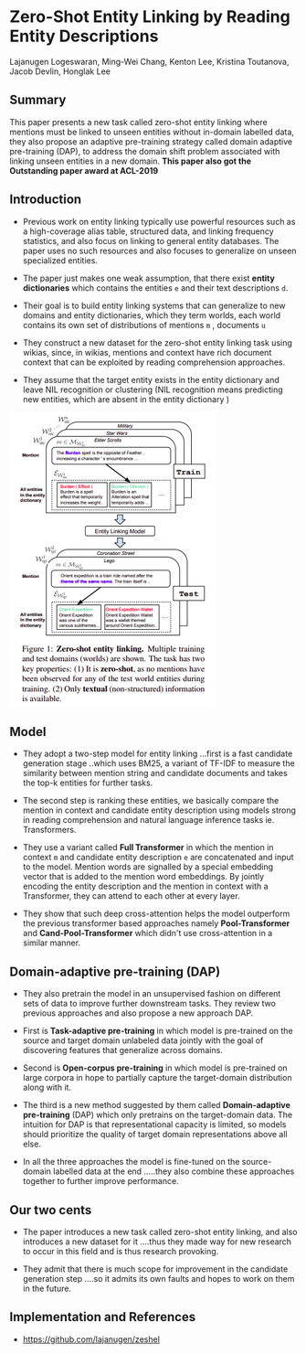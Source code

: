 # Zero-Shot Entity Linking by Reading Entity Descriptions
 
Lajanugen Logeswaran, Ming-Wei Chang, Kenton Lee, Kristina Toutanova, Jacob Devlin, Honglak Lee
 
## Summary
 
This paper presents a new task called zero-shot entity linking where mentions must be linked to unseen entities without in-domain labelled data, they also propose an adaptive pre-training strategy called domain adaptive pre-training (DAP), to address the domain shift problem associated with linking
unseen entities in a new domain. **This paper also got the Outstanding paper award at ACL-2019**
 
 
## Introduction
 
- Previous work on entity linking typically use powerful resources such as a high-coverage alias table, structured data, and linking frequency statistics, and also focus on linking to general entity databases. The paper uses no such resources and also focuses to generalize on unseen specialized entities.
 
- The paper just makes one weak assumption, that there exist **entity dictionaries** which contains the entities `e` and their text descriptions `d`.
 
- Their goal is to build entity linking systems that can generalize to new domains and entity dictionaries, which they term worlds, each world contains its own set of distributions of mentions `m` , documents `u`
 
 
- They construct a new dataset for the zero-shot entity linking task using wikias, since, in wikias, mentions and context have rich document context that can be exploited by reading comprehension approaches.
 
- They assume that the target entity exists in the entity dictionary and leave NIL recognition or clustering (NIL recognition means predicting new entities, which are absent in the entity dictionary )
 
<img src='../images/entity_linking.png' style="max-width:100%">
 
 
## Model
 
- They adopt a two-step model for entity linking ...first is a fast candidate generation stage ..which uses BM25, a variant of TF-IDF to measure the similarity between mention string and candidate documents and takes the top-k entities for further tasks.
 
- The second step is ranking these entities, we basically compare the mention in context and candidate entity description using models strong in reading comprehension and natural language inference tasks ie. Transformers.
 
- They use a variant called **Full Transformer** in which the mention in context `m` and candidate entity description `e` are concatenated and input to the model. Mention words are signalled by a special embedding vector that is added to the mention word embeddings. By jointly encoding the entity description and the mention in context with a Transformer, they can attend to each other at every layer.
 
- They show that such deep cross-attention helps the model outperform the previous transformer based approaches namely **Pool-Transformer** and  **Cand-Pool-Transformer** which didn't use cross-attention in a similar manner.
 
 
## Domain-adaptive pre-training (DAP)
 
- They also pretrain the model in an unsupervised fashion on different sets of data to improve further downstream tasks. They review two previous approaches and also propose a new approach DAP.
 
- First is **Task-adaptive pre-training** in which model is pre-trained on the source and target domain unlabeled data jointly with the goal of discovering features that generalize across domains.
 
- Second is **Open-corpus pre-training** in which model is pre-trained on large corpora in hope to partially capture the target-domain distribution along with it.
 
- The third is a new method suggested by them called **Domain-adaptive pre-training** (DAP) which only pretrains on the target-domain data. The intuition for DAP is that representational capacity is limited, so models should prioritize the quality of target domain representations above all else.
 
- In all the three approaches the model is fine-tuned on the source-domain labelled data at the end .....they also combine these approaches together to further improve performance.
 
 
## Our two cents
 
- The paper introduces a new task called zero-shot entity linking, and also introduces a new dataset for it ....thus they made way for new research to occur in this field and is thus research provoking.
 
- They admit that there is much scope for improvement in the candidate generation step  ....so it admits its own faults and hopes to work on them in the future.
 
## Implementation and References
 
- https://github.com/lajanugen/zeshel
 

